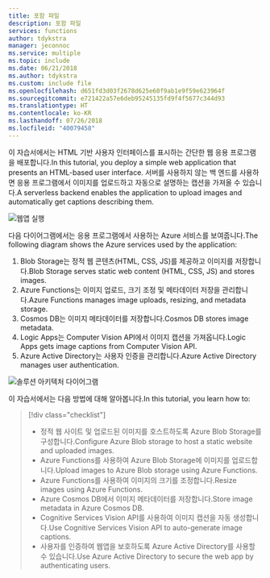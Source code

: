 ```yaml
---
title: 포함 파일
description: 포함 파일
services: functions
author: tdykstra
manager: jeconnoc
ms.service: multiple
ms.topic: include
ms.date: 06/21/2018
ms.author: tdykstra
ms.custom: include file
ms.openlocfilehash: d651fd3d03f2678d625e60f9ab1e9f59e623964f
ms.sourcegitcommit: e721422a57e6deb95245135fd9f4f5677c344d93
ms.translationtype: HT
ms.contentlocale: ko-KR
ms.lasthandoff: 07/26/2018
ms.locfileid: "40079458"
---
```

<span data-ttu-id="f5ba3-103">이 자습서에서는 HTML 기반 사용자 인터페이스를 표시하는 간단한 웹 응용 프로그램을 배포합니다.</span><span class="sxs-lookup"><span data-stu-id="f5ba3-103">In this tutorial, you deploy a simple web application that presents an HTML-based user interface.</span></span> <span data-ttu-id="f5ba3-104">서버를 사용하지 않는 백 엔드를 사용하면 응용 프로그램에서 이미지를 업로드하고 자동으로 설명하는 캡션을 가져올 수 있습니다.</span><span class="sxs-lookup"><span data-stu-id="f5ba3-104">A serverless backend enables the application to upload images and automatically get captions describing them.</span></span>

![웹앱 실행](media/functions-first-serverless-web-app/0-app-screenshot-finished.png)

<span data-ttu-id="f5ba3-106">다음 다이어그램에서는 응용 프로그램에서 사용하는 Azure 서비스를 보여줍니다.</span><span class="sxs-lookup"><span data-stu-id="f5ba3-106">The following diagram shows the Azure services used by the application:</span></span>

1. <span data-ttu-id="f5ba3-107">Blob Storage는 정적 웹 콘텐츠(HTML, CSS, JS)를 제공하고 이미지를 저장합니다.</span><span class="sxs-lookup"><span data-stu-id="f5ba3-107">Blob Storage serves static web content (HTML, CSS, JS) and stores images.</span></span>
2. <span data-ttu-id="f5ba3-108">Azure Functions는 이미지 업로드, 크기 조정 및 메타데이터 저장을 관리합니다.</span><span class="sxs-lookup"><span data-stu-id="f5ba3-108">Azure Functions manages image uploads, resizing, and metadata storage.</span></span>
3. <span data-ttu-id="f5ba3-109">Cosmos DB는 이미지 메타데이터를 저장합니다.</span><span class="sxs-lookup"><span data-stu-id="f5ba3-109">Cosmos DB stores image metadata.</span></span>
4. <span data-ttu-id="f5ba3-110">Logic Apps는 Computer Vision API에서 이미지 캡션을 가져옵니다.</span><span class="sxs-lookup"><span data-stu-id="f5ba3-110">Logic Apps gets image captions from Computer Vision API.</span></span>
5. <span data-ttu-id="f5ba3-111">Azure Active Directory는 사용자 인증을 관리합니다.</span><span class="sxs-lookup"><span data-stu-id="f5ba3-111">Azure Active Directory manages user authentication.</span></span>

![솔루션 아키텍처 다이어그램](media/functions-first-serverless-web-app/0-architecture.jpg)

<span data-ttu-id="f5ba3-113">이 자습서에서는 다음 방법에 대해 알아봅니다.</span><span class="sxs-lookup"><span data-stu-id="f5ba3-113">In this tutorial, you learn how to:</span></span>
> [!div class="checklist"]
> * <span data-ttu-id="f5ba3-114">정적 웹 사이트 및 업로드된 이미지를 호스트하도록 Azure Blob Storage를 구성합니다.</span><span class="sxs-lookup"><span data-stu-id="f5ba3-114">Configure Azure Blob storage to host a static website and uploaded images.</span></span>
> * <span data-ttu-id="f5ba3-115">Azure Functions를 사용하여 Azure Blob Storage에 이미지를 업로드합니다.</span><span class="sxs-lookup"><span data-stu-id="f5ba3-115">Upload images to Azure Blob storage using Azure Functions.</span></span>
> * <span data-ttu-id="f5ba3-116">Azure Functions를 사용하여 이미지의 크기를 조정합니다.</span><span class="sxs-lookup"><span data-stu-id="f5ba3-116">Resize images using Azure Functions.</span></span>
> * <span data-ttu-id="f5ba3-117">Azure Cosmos DB에서 이미지 메타데이터를 저장합니다.</span><span class="sxs-lookup"><span data-stu-id="f5ba3-117">Store image metadata in Azure Cosmos DB.</span></span>
> * <span data-ttu-id="f5ba3-118">Cognitive Services Vision API를 사용하여 이미지 캡션을 자동 생성합니다.</span><span class="sxs-lookup"><span data-stu-id="f5ba3-118">Use Cognitive Services Vision API to auto-generate image captions.</span></span>
> * <span data-ttu-id="f5ba3-119">사용자를 인증하여 웹앱을 보호하도록 Azure Active Directory를 사용할 수 있습니다.</span><span class="sxs-lookup"><span data-stu-id="f5ba3-119">Use Azure Active Directory to secure the web app by authenticating users.</span></span>